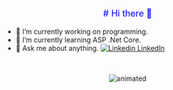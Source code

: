 
<p align="center" style="color:blue;font-size:18px;">
#  Hi there 👋
</p>


- 🔭 I’m currently working on programming.                                                                                               
- 🌱 I’m currently learning ASP .Net Core.                                                                  
- 💬 Ask me about anything.
 [![Linkedin](https://i.stack.imgur.com/gVE0j.png) LinkedIn](https://www.linkedin.com/in/songul-bayer/)

&nbsp;
<p align="center">
 <img src="https://user-images.githubusercontent.com/63016233/159158595-6396e478-11f1-4561-9dd0-dc831d4042eb.gif" alt="animated" />
</p>


 


                                                        



